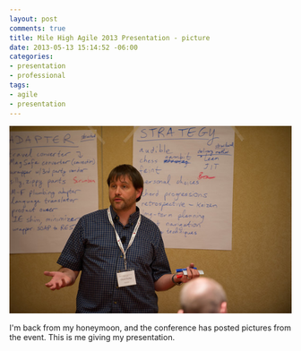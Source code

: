 ```yaml
---
layout: post
comments: true
title: Mile High Agile 2013 Presentation - picture
date: 2013-05-13 15:14:52 -06:00
categories:
- presentation
- professional
tags:
- agile
- presentation
---
```


![Chuck Durfee at MHA 2013](/assets/chuck-durfee-mha2013.jpg "Chuck Durfee presents on 'Design Patterns in Non-Software Contexts' at Mile High Agile 2013")

I'm back from my honeymoon, and the conference has posted pictures from the event. This is me giving my presentation.
